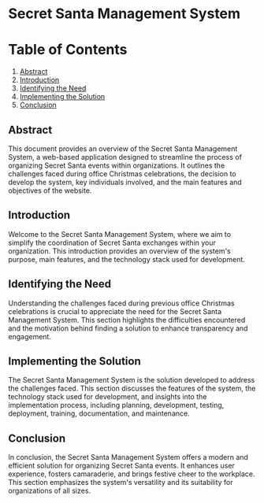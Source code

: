 # Secret Santa Management System
# Table of Contents

1. [Abstract](#abstract)
2. [Introduction](#introduction)
3. [Identifying the Need](#identifying-the-need)
4. [Implementing the Solution](#implementing-the-solution)
5. [Conclusion](#conclusion)


## Abstract

This document provides an overview of the Secret Santa Management System, a web-based application designed to streamline the process of organizing Secret Santa events within organizations. It outlines the challenges faced during office Christmas celebrations, the decision to develop the system, key individuals involved, and the main features and objectives of the website.

## Introduction

Welcome to the Secret Santa Management System, where we aim to simplify the coordination of Secret Santa exchanges within your organization. This introduction provides an overview of the system's purpose, main features, and the technology stack used for development.

## Identifying the Need

Understanding the challenges faced during previous office Christmas celebrations is crucial to appreciate the need for the Secret Santa Management System. This section highlights the difficulties encountered and the motivation behind finding a solution to enhance transparency and engagement.

## Implementing the Solution

The Secret Santa Management System is the solution developed to address the challenges faced. This section discusses the features of the system, the technology stack used for development, and insights into the implementation process, including planning, development, testing, deployment, training, documentation, and maintenance.

## Conclusion

In conclusion, the Secret Santa Management System offers a modern and efficient solution for organizing Secret Santa events. It enhances user experience, fosters camaraderie, and brings festive cheer to the workplace. This section emphasizes the system's versatility and its suitability for organizations of all sizes.

